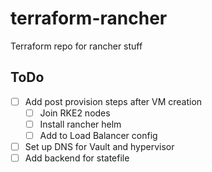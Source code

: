 # terraform-rancher
Terraform repo for rancher stuff

## ToDo
- [ ] Add post provision steps after VM creation
  - [ ] Join RKE2 nodes
  - [ ] Install rancher helm
  - [ ] Add to Load Balancer config
- [ ] Set up DNS for Vault and hypervisor
- [ ] Add backend for statefile